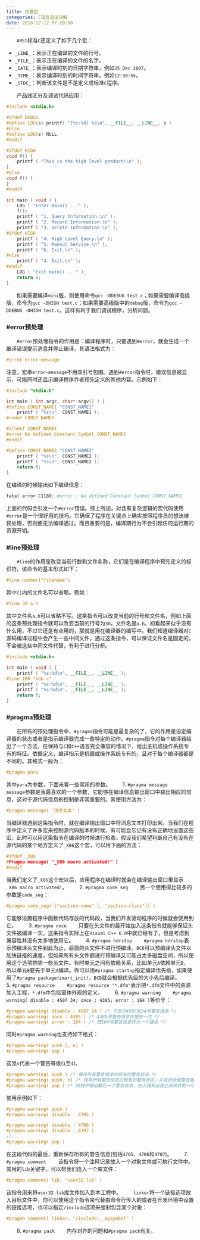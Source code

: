```yaml
---
title: 内置宏
categories: C语言语法详解
date: 2018-12-12 07:29:58
---
```

&emsp;&emsp;`ANSI`标准`C`还定义了如下几个宏：<!--more-->

- `_LINE_`：表示正在编译的文件的行号。
- `_FILE_`：表示正在编译的文件的名字。
- `_DATE_`：表示编译时刻的日期字符串，例如`25 Dec 2007`。
- `_TIME_`：表示编译时刻的时间字符串，例如`12:30:55`。
- `_STDC_`：判断该文件是不是定义成标准`C`程序。

&emsp;&emsp;产品线区分及调试代码应用：

``` cpp
#include <stdio.h>

#ifdef DEBUG
#define LOG(s) printf( "[%s:%d] %s\n", __FILE__, __LINE__, s )
#else
#define LOG(s) NULL
#endif

#ifdef HIGH
void f() {
    printf ( "This is the high level product!\n" );
}
#else
void f() {
}
#endif

int main ( void ) {
    LOG ( "Enter main() ..." );
    f();
    printf ( "1. Query Information.\n" );
    printf ( "2. Record Information.\n" );
    printf ( "3. Delete Information.\n" );
#ifdef HIGH
    printf ( "4. High Level Query.\n" );
    printf ( "5. Mannul Service.\n" );
    printf ( "6. Exit.\n" );
#else
    printf ( "4. Exit.\n" );
#endif
    LOG ( "Exit main() ..." );
    return 0;
}
```

&emsp;&emsp;如果需要编译`mini`版，则使用命令`gcc -DDEBUG test.c`；如果需要编译高级版，命令为`gcc -DHIGH test.c`；如果需要高级版中的`debug`版，命令为`gcc -DDEBUG -DHIGH test.c`。这样有利于我们调试程序，分析问题。

### #error预处理

&emsp;&emsp;`#error`预处理指令的作用是：编译程序时，只要遇到`#error`，就会生成一个编译错误提示消息并停止编译，其语法格式为：

``` cpp
#error error-message
```

注意，宏串`error-message`不用双引号包围。遇到`#error`指令时，错误信息被显示，可能同时还显示编译程序作者预先定义的其他内容。示例如下：

``` cpp
#include "stdio.h"

int main ( int argc, char* argv[] ) {
#define CONST_NAME1 "CONST_NAME1"
    printf ( "%s\n", CONST_NAME1 );
#undef CONST_NAME1

#ifndef CONST_NAME1
#error No defined Constant Symbol CONST_NAME1
#endif

#define CONST_NAME2 "CONST_NAME2"
    printf ( "%s\n", CONST_NAME2 );
    printf ( "%s\n", CONST_NAME2 );
    return 0;
}
```

在编译的时候输出如下编译信息：

``` bash
fatal error C1189: #error : No defined Constant Symbol CONST_NAME1
```

上面的代码会引发一个`#error`错误。综上所述，对含有复杂逻辑的宏代码使用`#error`是一个很好用的技巧。它确保了程序在关键点上确实按照程序员的想法被预处理，否则便无法编译通过。而且重要的是，编译期行为不会引起任何运行期的资源开销。

### #line预处理

&emsp;&emsp;`#line`的作用是改变当前行数和文件名称，它们是在编译程序中预先定义的标识符。该命令的基本形式如下：

``` cpp
#line number["filename"]
```

其中`[]`内的文件名可以省略。例如：

``` cpp
#line 30 a.h
```

其中文件名`a.h`可以省略不写。这条指令可以改变当前的行号和文件名，例如上面的这条预处理指令就可以改变当前的行号为`30`，文件名是`a.h`。初看起来似乎没有什么用，不过它还是有点用的，那就是用在编译器的编写中。我们知道编译器对`C`源码编译过程中会产生一些中间文件，通过这条指令，可以保证文件名是固定的，不会被这些中间文件代替，有利于进行分析。

``` cpp
#include <stdio.h>

int main ( void ) {
    printf ( "%s:%d\n", __FILE__, __LINE__ );
#line 100 "bbb.c"
    printf ( "%s:%d\n", __FILE__, __LINE__ );
    printf ( "%s:%d\n", __FILE__, __LINE__ );
    return 0;
}
```

### #pragma预处理

&emsp;&emsp;在所有的预处理指令中，`#pragma`指令可能是最复杂的了，它的作用是设定编译器的状态或者是指示编译器完成一些特定的动作。`#pragma`指令对每个编译器给出了一个方法，在保持与`C`和`C++`语言完全兼容的情况下，给出主机或操作系统专有的特征。依据定义，编译指示是机器或操作系统专有的，且对于每个编译器都是不同的。其格式一般为：

``` cpp
#pragma para
```

其中`para`为参数，下面来看一些常用的参数。
&emsp;&emsp;1. `#pragma message`
&emsp;&emsp;`message`参数是我最喜欢的一个参数，它能够在编译信息输出窗口中输出相应的信息，这对于源代码信息的控制是非常重要的。其使用方法为：

``` cpp
#pragma message( "消息文本" )
```

当编译器遇到这条指令时，就在编译输出窗口中将消息文本打印出来。当我们在程序中定义了许多宏来控制源代码版本的时候，有可能会忘记有没有正确地设置这些宏，此时可以用这条指令在编译的时候进行检查。假设我们希望判断自己有没有在源代码的某个地方定义了`_X86`这个宏，可以用下面的方法：

``` cpp
#ifdef _X86
#Pragma message( "_X86 macro activated!" )
#endif
```

当我们定义了`_X86`这个宏以后，应用程序在编译时就会在编译输出窗口里显示`_X86 macro activated!`。
&emsp;&emsp;2. `#pragma code_seg`
&emsp;&emsp;另一个使用得比较多的参数是`code_seg`：

``` cpp
#pragma code_seg( ["section-name" [, "section-class"]] )
```

它能够设置程序中函数代码存放的代码段，当我们开发驱动程序的时候就会使用到它。
&emsp;&emsp;3. `#pragma once`
&emsp;&emsp;只要在头文件的最开始加入这条指令就能够保证头文件被编译一次，这条指令实际上在`Visual C++ 6.0`中就已经有了，但是考虑到兼容性并没有太多地使用它。
&emsp;&emsp;4. `#pragma hdrstop`
&emsp;&emsp;`#pragma hdrstop`表示预编译头文件到此为止，后面的头文件不进行预编译。`BCB`可以预编译头文件以加快链接的速度，但如果所有头文件都进行预编译又可能占太多磁盘空间，所以使用这个选项排除一些头文件。有时单元之间有依赖关系，比如单元`A`依赖单元`B`，所以单元`B`要先于单元`A`编译。你可以用`#pragma startup`指定编译优先级，如果使用了`#pragma package(smart_init)`，`BCB`就会根据优先级的大小先后编译。
&emsp;&emsp;5. `#pragma resource`
&emsp;&emsp;`#pragma resource "*.dfm"`表示把`*.dfm`文件中的资源加入工程，`*.dfm`中包括窗体外观的定义。
&emsp;&emsp;6. `#pragma warning`
&emsp;&emsp;`#pragma warning( disable : 4507 34; once : 4385; error : 164 )`等价于：

``` cpp
#pragma warning( disable : 4507 34 ) /* 不显示4507和34号警告信息 */
#pragma warning( once : 4385 ) /* 4385号警告信息仅报告一次 */
#pragma warning( error : 164 ) /* 把164号警告信息作为一个错误 */
```

同时`#pragma warning`也支持如下格式：

``` cpp
#pragma warning( push [, n] )
#pragma warning( pop )
```

这里`n`代表一个警告等级(`1`至`4`)。

``` cpp
#pragma warning( push ) /* 保存所有警告信息的现有的警告状态 */
#pragma warning( push, n) /* 保存所有警告信息的现有的警告状态，并且把全局警告等级设定为n */
#pragma warning( pop ) /* 向栈中弹出最后一个警告信息，在入栈和出栈之间所作的一切改动取消 */
```

使用示例如下：

``` cpp
#pragma warning( push )
#pragma warning( disable : 4705 )

#pragma warning( disable : 4706 )
#pragma warning( disable : 4707 )
//...
#pragma warning( pop )
```

在这段代码的最后，重新保存所有的警告信息(包括`4705`、`4706`和`4707`)。
&emsp;&emsp;7. `#pragma comment`
&emsp;&emsp;该指令将一个注释记录放入一个对象文件或可执行文件中。常用的`lib`关键字，可以帮我们连入一个库文件：

``` cpp
#pragma comment( lib, "user32.lib" )
```

该指令用来将`user32.lib`库文件加入到本工程中。
&emsp;&emsp;`linker`将一个链接选项放入目标文件中，你可以使用这个指令来代替由命令行传入的或者在开发环境中设置的链接选项，也可以指定`/include`选项来强制包含某个对象：

``` cpp
#pragma comment( linker, "/include:__mySymbol" )
```

&emsp;&emsp;8. `#pragma pack`
&emsp;&emsp;内存对齐的问题和`#pragma pack`有关。